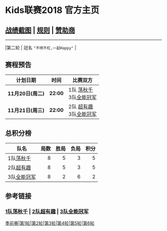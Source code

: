 # Kids联赛2018 官方主页
## [战绩截图](https://m.weibo.cn/u/6852703787) \| [规则][rule] \| [赞助商][spr]
---

|第二轮 | 冠名 ```"不喷不杠,一起Happy"``` |

## 赛程预告


|计划日期|时间|比赛双方|
|--------|------|----|
|**11月20日(周二)** | **22:00** | 1队 [荡秋千][t1] <br> 3队[全能冠军][t3] |
|**11月21日(周三)** | **22:00** | 2队 [超有趣][t2] <br> 3队[全能冠军][t3] |


## 总积分榜

| 队名            | 局数 | 胜局 | 负局 |  积分 |
|-------------   | --: | --: | --: | --: |
| 1队[荡秋千][t1]  | 8  | 5  | 3 | 5 |
| 2队[超有趣][t2]  | 8  | 5  | 3 | 5 |
| 3队[全能冠军][t3]| 8  | 2 | 6 | 2 |

## 参考链接

### [1队荡秋千][t1] \| [2队超有趣][t2] \| [3队全能冠军][t3]

[季前赛][r0]\|[第1轮][r1]\|[第2轮][r2]\|[第3轮][r3]\|[第4轮][r4]\|[第5轮][r5]\|[第6轮][r6]

[rule]: rule.md
[t1]: team1.md
[t2]: team2.md
[t3]: team3.md
[spr]: sponsor.md
[r0]: round0.md
[r1]: round1.md
[r2]: round2.md
[r3]: round3.md
[r4]: round4.md
[r5]: round5.md
[r6]: round6.md

